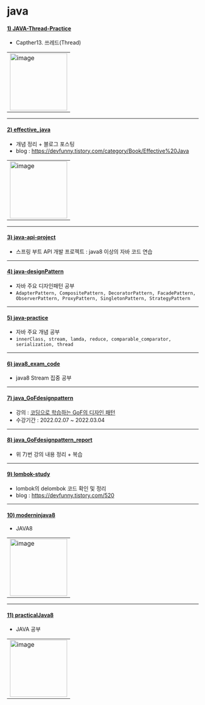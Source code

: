 # java

#### [1) JAVA-Thread-Practice](https://github.com/seohaem/java/tree/master/JAVA-Thread-Practice)
- Capther13. 쓰레드(Thread)
<table><tr><td>
    <img width="150" alt="image" src="https://user-images.githubusercontent.com/87924260/206157231-1e5fe62c-2b5e-468f-8b4d-75d962d2389b.png">
</td></tr></table>

---

#### [2) effective_java](https://github.com/seohaem/java/tree/master/effective_java)
- 개념 정리 + 블로그 포스팅
- blog : https://devfunny.tistory.com/category/Book/Effective%20Java
<table><tr><td>
    <img width="150" alt="image" src="https://user-images.githubusercontent.com/87924260/206157672-9e5be7ea-d2e7-426b-b0bb-174f1050e2b5.png">
</td></tr></table>

---

#### [3) java-api-project](https://github.com/seohaem/java/tree/master/java-api-project)
- 스프링 부트 API 개발 프로젝트 : java8 이상의 자바 코드 연습

---

#### [4) java-designPattern](https://github.com/seohaem/java/tree/master/java-designPattern)
- 자바 주요 디자인패턴 공부  
- `AdapterPattern, CompositePattern, DecoratorPattern, FacadePattern, ObserverPattern, ProxyPattern, SingletonPattern, StrategyPattern`

---

#### [5) java-practice](https://github.com/seohaem/java/tree/master/java-practice/innerClass/src)
- 자바 주요 개념 공부  
- `innerClass, stream, lamda, reduce, comparable_comparator, serialization, thread`

---

#### [6) java8_exam_code](https://github.com/seohaem/java/tree/master/java8_exam_code)
- java8 Stream 집중 공부

---

#### [7) java_GoFdesignpattern](https://github.com/seohaem/java/tree/master/java_GoFdesignpattern)
- 강의 : [코딩으로 학습하는 GoF의 디자인 패턴](https://www.inflearn.com/course/%EB%94%94%EC%9E%90%EC%9D%B8-%ED%8C%A8%ED%84%B4)   
- 수강기간 : 2022.02.07 ~ 2022.03.04 

-----

#### [8) java_GoFdesignpattern_report](https://github.com/seohaem/java/tree/master/java_GoFdesignpattern_report)
- 위 7)번 강의 내용 정리 + 복습   

---

#### [9) lombok-study](https://github.com/seohaem/java/tree/master/lombok-study)
- lombok의 delombok 코드 확인 및 정리   
- blog  : https://devfunny.tistory.com/520

---

#### [10) moderninjava8](https://github.com/seohaem/java/tree/master/moderninjava8)
- JAVA8
<table><tr><td>
    <img width="150" alt="image" src="https://user-images.githubusercontent.com/87924260/206160560-6614f887-1e47-4958-8d8b-c01f205c8047.png">
</td></tr></table>

---

#### [11) practicalJava8](https://github.com/seohaem/java/tree/master/practicalJava8)
- JAVA 공부
<table><tr><td>
    <img width="150" alt="image" src="https://user-images.githubusercontent.com/87924260/206160775-913b2285-451d-406e-9bd3-6099e21d83ac.png">
</td></tr></table>

